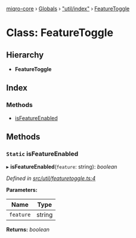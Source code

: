 [miqro-core](../README.md) › [Globals](../globals.md) › ["util/index"](../modules/_util_index_.md) › [FeatureToggle](_util_index_.featuretoggle.md)

# Class: FeatureToggle

## Hierarchy

* **FeatureToggle**

## Index

### Methods

* [isFeatureEnabled](_util_index_.featuretoggle.md#static-isfeatureenabled)

## Methods

### `Static` isFeatureEnabled

▸ **isFeatureEnabled**(`feature`: string): *boolean*

*Defined in [src/util/featuretoggle.ts:4](https://github.com/claukers/miqro-core/blob/45acabd/src/util/featuretoggle.ts#L4)*

**Parameters:**

Name | Type |
------ | ------ |
`feature` | string |

**Returns:** *boolean*
